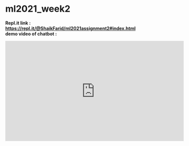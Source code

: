 # ml2021_week2

<b> Repl.it link :<b><br>
<b>https://repl.it/@ShaikFarid/ml2021assignment2#index.html<b><br>
<b>demo video of chatbot :<b><br>
<iframe width="560" height="315" src="https://www.youtube.com/embed/H2RwWl3EPlU" frameborder="0" allow="accelerometer; autoplay; clipboard-write; encrypted-media; gyroscope; picture-in-picture" allowfullscreen></iframe>

